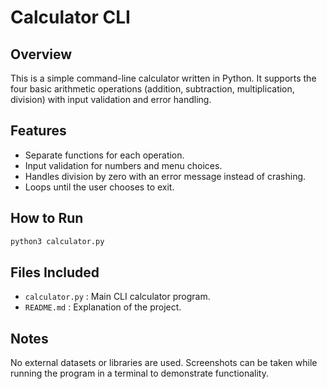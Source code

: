 # Calculator CLI

## Overview
This is a simple command-line calculator written in Python. It supports the four basic arithmetic operations (addition, subtraction, multiplication, division) with input validation and error handling.

## Features
- Separate functions for each operation.
- Input validation for numbers and menu choices.
- Handles division by zero with an error message instead of crashing.
- Loops until the user chooses to exit.

## How to Run
```bash
python3 calculator.py
```

## Files Included
- `calculator.py` : Main CLI calculator program.
- `README.md` : Explanation of the project.

## Notes
No external datasets or libraries are used. Screenshots can be taken while running the program in a terminal to demonstrate functionality.
